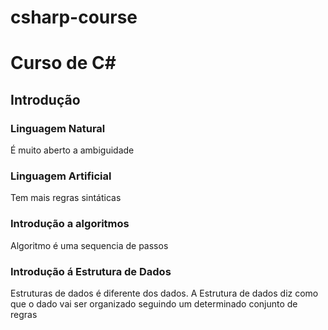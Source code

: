 # csharp-course

# Curso de C#

## Introdução

### Linguagem Natural
É muito aberto a ambiguidade

### Linguagem Artificial
Tem mais regras sintáticas

### Introdução a algoritmos
Algoritmo é uma sequencia de passos

### Introdução á Estrutura de Dados
Estruturas de dados é diferente dos dados.
A Estrutura de dados diz como que o dado vai ser organizado seguindo um determinado conjunto de regras

